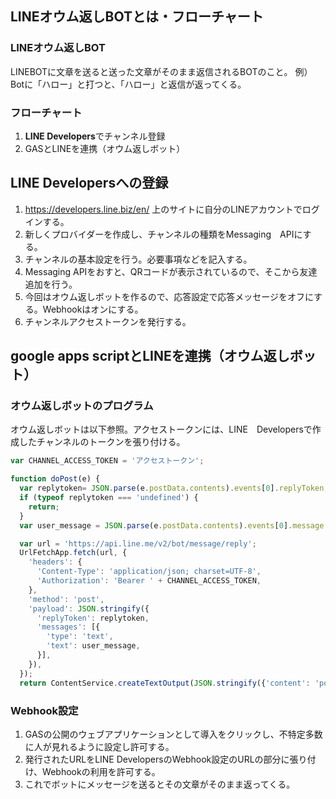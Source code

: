 ## LINEオウム返しBOTとは・フローチャート

### LINEオウム返しBOT
LINEBOTに文章を送ると送った文章がそのまま返信されるBOTのこと。
例）Botに「ハロー」と打つと、「ハロー」と返信が返ってくる。

### フローチャート
1.  **LINE Developers**でチャンネル登録
2.  GASとLINEを連携（オウム返しボット）

## LINE Developersへの登録
1.  https://developers.line.biz/en/
    上のサイトに自分のLINEアカウントでログインする。
2.  新しくプロバイダーを作成し、チャンネルの種類をMessaging　APIにする。
3.  チャンネルの基本設定を行う。必要事項などを記入する。
4.  Messaging APIをおすと、QRコードが表示されているので、そこから友達追加を行う。
5.  今回はオウム返しボットを作るので、応答設定で応答メッセージをオフにする。Webhookはオンにする。
6.  チャンネルアクセストークンを発行する。

## google apps scriptとLINEを連携（オウム返しボット）

### オウム返しボットのプログラム
オウム返しボットは以下参照。アクセストークンには、LINE　Developersで作成したチャンネルのトークンを張り付ける。

```js
var CHANNEL_ACCESS_TOKEN = 'アクセストークン';

function doPost(e) {
  var replytoken= JSON.parse(e.postData.contents).events[0].replyToken;
  if (typeof replytoken === 'undefined') {
    return;
  }
  var user_message = JSON.parse(e.postData.contents).events[0].message.text;

  var url = 'https://api.line.me/v2/bot/message/reply';
  UrlFetchApp.fetch(url, {
    'headers': {
      'Content-Type': 'application/json; charset=UTF-8',
      'Authorization': 'Bearer ' + CHANNEL_ACCESS_TOKEN,
    },
    'method': 'post',
    'payload': JSON.stringify({
      'replyToken': replytoken,
      'messages': [{
        'type': 'text',
        'text': user_message,
      }],
    }),
  });
  return ContentService.createTextOutput(JSON.stringify({'content': 'post ok'})).setMimeType(ContentService.MimeType.JSON);
```

### Webhook設定
1.  GASの公開のウェブアプリケーションとして導入をクリックし、不特定多数に人が見れるように設定し許可する。
2.  発行されたURLをLINE DevelopersのWebhook設定のURLの部分に張り付け、Webhookの利用を許可する。
3.  これでボットにメッセージを送るとその文章がそのまま返ってくる。


